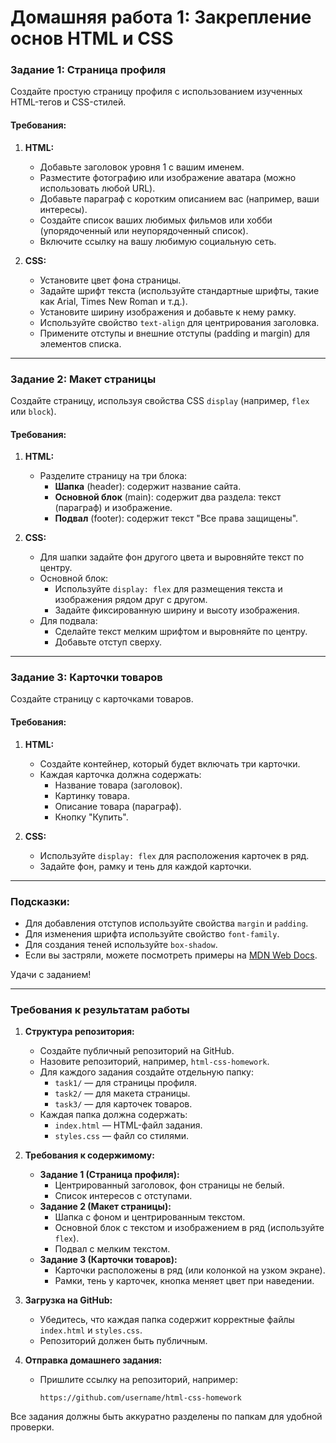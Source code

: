 # Домашняя работа 1: Закрепление основ HTML и CSS

### Задание 1: Страница профиля
Создайте простую страницу профиля с использованием изученных HTML-тегов и CSS-стилей.

#### Требования:
1. **HTML:**
   - Добавьте заголовок уровня 1 с вашим именем.
   - Разместите фотографию или изображение аватара (можно использовать любой URL).
   - Добавьте параграф с коротким описанием вас (например, ваши интересы).
   - Создайте список ваших любимых фильмов или хобби (упорядоченный или неупорядоченный список).
   - Включите ссылку на вашу любимую социальную сеть.

2. **CSS:**
   - Установите цвет фона страницы.
   - Задайте шрифт текста (используйте стандартные шрифты, такие как Arial, Times New Roman и т.д.).
   - Установите ширину изображения и добавьте к нему рамку.
   - Используйте свойство `text-align` для центрирования заголовка.
   - Примените отступы и внешние отступы (padding и margin) для элементов списка.

---

### Задание 2: Макет страницы
Создайте страницу, используя свойства CSS `display` (например, `flex` или `block`).

#### Требования:
1. **HTML:**
   - Разделите страницу на три блока:
     - **Шапка** (header): содержит название сайта.
     - **Основной блок** (main): содержит два раздела: текст (параграф) и изображение.
     - **Подвал** (footer): содержит текст "Все права защищены".
   
2. **CSS:**
   - Для шапки задайте фон другого цвета и выровняйте текст по центру.
   - Основной блок:
     - Используйте `display: flex` для размещения текста и изображения рядом друг с другом.
     - Задайте фиксированную ширину и высоту изображения.
   - Для подвала:
     - Сделайте текст мелким шрифтом и выровняйте по центру.
     - Добавьте отступ сверху.

---

### Задание 3: Карточки товаров
Создайте страницу с карточками товаров.

#### Требования:
1. **HTML:**
   - Создайте контейнер, который будет включать три карточки.
   - Каждая карточка должна содержать:
     - Название товара (заголовок).
     - Картинку товара.
     - Описание товара (параграф).
     - Кнопку "Купить".

2. **CSS:**
   - Используйте `display: flex` для расположения карточек в ряд.
   - Задайте фон, рамку и тень для каждой карточки.

---

### Подсказки:
- Для добавления отступов используйте свойства `margin` и `padding`.  
- Для изменения шрифта используйте свойство `font-family`.  
- Для создания теней используйте `box-shadow`.  
- Если вы застряли, можете посмотреть примеры на [MDN Web Docs](https://developer.mozilla.org/ru/).

Удачи с заданием!

---

### Требования к результатам работы

1. **Структура репозитория:**
   - Создайте публичный репозиторий на GitHub.
   - Назовите репозиторий, например, `html-css-homework`.
   - Для каждого задания создайте отдельную папку:
     - `task1/` — для страницы профиля.
     - `task2/` — для макета страницы.
     - `task3/` — для карточек товаров.
   - Каждая папка должна содержать:
     - `index.html` — HTML-файл задания.
     - `styles.css` — файл со стилями.

2. **Требования к содержимому:**
   - **Задание 1 (Страница профиля):**
     - Центрированный заголовок, фон страницы не белый.
     - Список интересов с отступами.
   - **Задание 2 (Макет страницы):**
     - Шапка с фоном и центрированным текстом.
     - Основной блок с текстом и изображением в ряд (используйте `flex`).
     - Подвал с мелким текстом.
   - **Задание 3 (Карточки товаров):**
     - Карточки расположены в ряд (или колонкой на узком экране).
     - Рамки, тень у карточек, кнопка меняет цвет при наведении.

3. **Загрузка на GitHub:**
   - Убедитесь, что каждая папка содержит корректные файлы `index.html` и `styles.css`.
   - Репозиторий должен быть публичным.

4. **Отправка домашнего задания:**
   - Пришлите ссылку на репозиторий, например:
     ```
     https://github.com/username/html-css-homework
     ``` 

Все задания должны быть аккуратно разделены по папкам для удобной проверки.